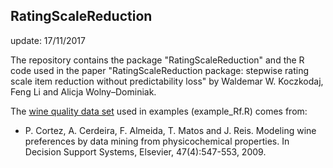 ## RatingScaleReduction
update: 17/11/2017

The repository contains the package "RatingScaleReduction" and the R code used in the paper "RatingScaleReduction package: stepwise
rating scale item reduction without predictability loss" by Waldemar W. Koczkodaj, Feng Li and Alicja Wolny–Dominiak.

The [wine quality data set](https://archive.ics.uci.edu/ml/datasets/Wine+Quality) used in examples (example_Rf.R) comes from:

* P. Cortez, A. Cerdeira, F. Almeida, T. Matos and J. Reis. 
Modeling wine preferences by data mining from physicochemical properties. In Decision Support Systems, Elsevier, 47(4):547-553, 2009.

